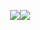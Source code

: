<p align="center"><a href="https://www.dailycodingproblem.com/"><img src="https://github.com/oleg-cherednik/DailyCodingProblem/blob/master/dcp.jpg"></a><img src="https://github.com/oleg-cherednik/DailyCodingProblem/blob/master/java.png"></p>
